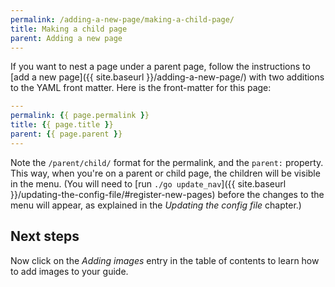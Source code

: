 ```yaml
---
permalink: /adding-a-new-page/making-a-child-page/
title: Making a child page
parent: Adding a new page
---
```


If you want to nest a page under a parent page, follow the instructions to [add a new page]({{ site.baseurl }}/adding-a-new-page/) with two additions to the YAML front matter. Here is the front-matter for this page:

```yaml
---
permalink: {{ page.permalink }}
title: {{ page.title }}
parent: {{ page.parent }}
---
```

Note the `/parent/child/` format for the permalink, and the `parent:`
property. This way, when you're on a parent or child page, the children will
be visible in the menu. (You will need to
[run `./go update_nav`]({{ site.baseurl }}/updating-the-config-file/#register-new-pages)
before the changes to the menu will appear, as explained in the _Updating the
config file_ chapter.)

## Next steps

Now click on the _Adding images_ entry in the table of contents to learn how
to add images to your guide.
